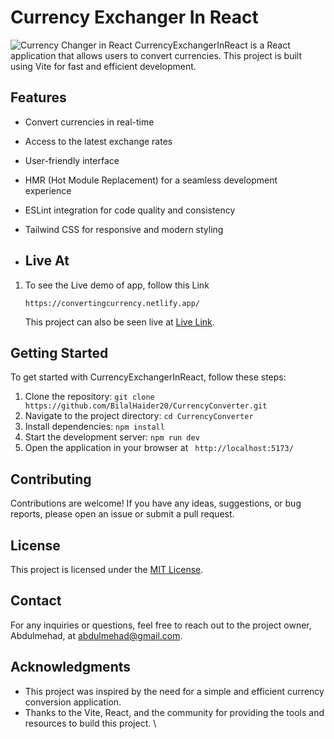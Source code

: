
# Currency Exchanger In React
![Currency Changer in React](ss.png)
CurrencyExchangerInReact is a React application that allows users to convert currencies. This project is built using Vite for fast and efficient development.

## Features

- Convert currencies in real-time
- Access to the latest exchange rates
- User-friendly interface
- HMR (Hot Module Replacement) for a seamless development experience
- ESLint integration for code quality and consistency
- Tailwind CSS for responsive and modern styling
  
- ## Live At
1. To see the Live demo of app, follow this Link

   ```shell[
   https://convertingcurrency.netlify.app/
   ```
   This project can also be seen live at [Live Link](https://convertingcurrency.netlify.app/).

## Getting Started

To get started with CurrencyExchangerInReact, follow these steps:

1. Clone the repository: `git clone https://github.com/BilalHaider20/CurrencyConverter.git`
2. Navigate to the project directory: `cd CurrencyConverter`
3. Install dependencies: `npm install`
4. Start the development server: `npm run dev`
5. Open the application in your browser at ` http://localhost:5173/`

## Contributing

Contributions are welcome! If you have any ideas, suggestions, or bug reports, please open an issue or submit a pull request.

## License

This project is licensed under the [MIT License](https://github.com/Abdulmehad/CurrencyExchangerInReact/blob/main/LICENSE).

## Contact

For any inquiries or questions, feel free to reach out to the project owner, Abdulmehad, at abdulmehad@gmail.com.

## Acknowledgments

- This project was inspired by the need for a simple and efficient currency conversion application.
- Thanks to the Vite, React, and the community for providing the tools and resources to build this project.
\
